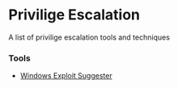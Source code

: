 # Privilige Escalation

A list of privilige escalation tools and techniques

### Tools

* [Windows Exploit Suggester](https://github.com/GDSSecurity/Windows-Exploit-Suggester)
